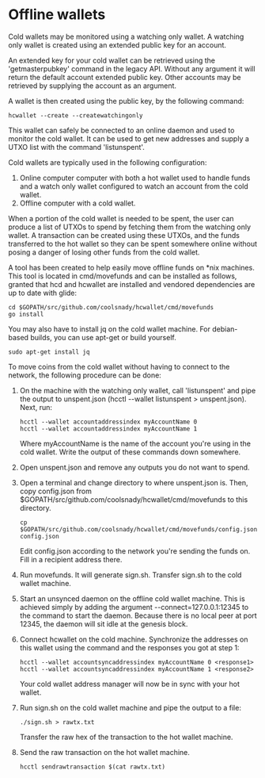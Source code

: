 # Offline wallets

Cold wallets may be monitored using a watching only wallet. A watching only
wallet is created using an extended public key for an account.

An extended key for your cold wallet can be retrieved using the 'getmasterpubkey'
command in the legacy API. Without any argument it will return the default
account extended public key. Other accounts may be retrieved by supplying the
account as an argument.

A wallet is then created using the public key, by the following command:

```
hcwallet --create --createwatchingonly
```

This wallet can safely be connected to an online daemon and used to monitor the
cold wallet. It can be used to get new addresses and supply a UTXO list with
the command 'listunspent'.

Cold wallets are typically used in the following configuration:
1. Online computer computer with both a hot wallet used to handle funds and a
    watch only wallet configured to watch an account from the cold wallet.
2. Offline computer with a cold wallet.

When a portion of the cold wallet is needed to be spent, the user can produce
a list of UTXOs to spend by fetching them from the watching only wallet. A
transaction can be created using these UTXOs, and the funds transferred to the
hot wallet so they can be spent somewhere online without posing a danger of
losing other funds from the cold wallet.

A tool has been created to help easily move offline funds on *nix machines.
This tool is located in cmd/movefunds and can be installed as follows,
granted that hcd and hcwallet are installed and vendored dependencies
are up to date with glide:

```
cd $GOPATH/src/github.com/coolsnady/hcwallet/cmd/movefunds
go install
```

You may also have to install jq on the cold wallet machine. For debian-based
builds, you can use apt-get or build yourself.

```
sudo apt-get install jq
```

To move coins from the cold wallet without having to connect to the network,
the following procedure can be done:

1. On the machine with the watching only wallet, call 'listunspent' and pipe
    the output to unspent.json (hcctl --wallet listunspent > unspent.json). 
	Next, run:
	```
	hcctl --wallet accountaddressindex myAccountName 0
	hcctl --wallet accountaddressindex myAccountName 1
	```
	Where myAccountName is the name of the account you're using in the
	cold wallet. Write the output of these commands down somewhere.

2. Open unspent.json and remove any outputs you do not want to spend.

3. Open a terminal and change directory to where unspent.json is. Then, copy
    config.json from $GOPATH/src/github.com/coolsnady/hcwallet/cmd/movefunds to
	this directory.
	```
	cp $GOPATH/src/github.com/coolsnady/hcwallet/cmd/movefunds/config.json config.json
	```
    Edit config.json according to the network you're sending the funds on.
    Fill in a recipient address there.

4. Run movefunds. It will generate sign.sh. Transfer sign.sh to the cold
    wallet machine.

5. Start an unsynced daemon on the offline cold wallet machine. This is
    achieved simply by adding the argument --connect=127.0.0.1:12345 to the
	command to start the daemon. Because there is no local peer at port
	12345, the daemon will sit idle at the genesis block.

6. Connect hcwallet on the cold machine. Synchronize the addresses on this
    wallet using the command and the responses you got at step 1:
	```
	hcctl --wallet accountsyncaddressindex myAccountName 0 <response1>
	hcctl --wallet accountsyncaddressindex myAccountName 1 <response2>
	```
	Your cold wallet address manager will now be in sync with your hot
	wallet.

7. Run sign.sh on the cold wallet machine and pipe the output to a file:
    ```
	./sign.sh > rawtx.txt
    ```
	Transfer the raw hex of the transaction to the hot wallet machine.

8. Send the raw transaction on the hot wallet machine.
    ```
	hcctl sendrawtransaction $(cat rawtx.txt)
    ```
